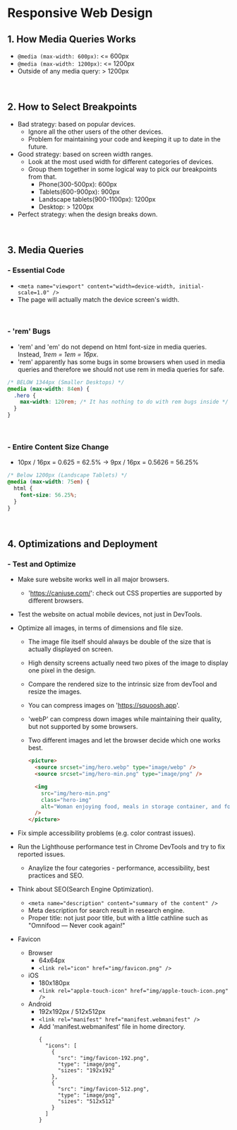 # Responsive Web Design

## 1. How Media Queries Works

- `@media (max-width: 600px)`: <= 600px
- `@media (max-width: 1200px)`: <= 1200px
- Outside of any media query: > 1200px

<br>

## 2. How to Select Breakpoints

- Bad strategy: based on popular devices.
  - Ignore all the other users of the other devices.
  - Problem for maintaining your code and keeping it up to date in the future.
- Good strategy: based on screen width ranges.
  - Look at the most used width for different categories of devices.
  - Group them together in some logical way to pick our breakpoints from that.
    - Phone(300-500px): 600px
    - Tablets(600-900px): 900px
    - Landscape tablets(900-1100px): 1200px
    - Desktop: > 1200px
- Perfect strategy: when the design breaks down.

<br>

## 3. Media Queries

### - Essential Code

- `<meta name="viewport" content="width=device-width, initial-scale=1.0" />`
- The page will actually match the device screen's width.

<br>

### - 'rem' Bugs

- 'rem' and 'em' do not depend on html font-size in media queries. Instead, _1rem = 1em = 16px_.
- 'rem' apparently has some bugs in some browsers when used in media queries and therefore we should not use rem in media queries for safe.

```css
/* BELOW 1344px (Smaller Desktops) */
@media (max-width: 84em) {
  .hero {
    max-width: 120rem; /* It has nothing to do with rem bugs inside */
  }
}
```

<br>

### - Entire Content Size Change

- 10px / 16px = 0.625 = 62.5% → 9px / 16px = 0.5626 = 56.25%

```css
/* Below 1200px (Landscape Tablets) */
@media (max-width: 75em) {
  html {
    font-size: 56.25%;
  }
}
```

<br>

## 4. Optimizations and Deployment

### - Test and Optimize

- Make sure website works well in all major browsers.
  - 'https://caniuse.com/': check out CSS properties are supported by different browsers.
- Test the website on actual mobile devices, not just in DevTools.
- Optimize all images, in terms of dimensions and file size.

  - The image file itself should always be double of the size that is actually displayed on screen.
  - High density screens actually need two pixes of the image to display one pixel in the design.
  - Compare the rendered size to the intrinsic size from devTool and resize the images.
  - You can compress images on 'https://squoosh.app'.
  - 'webP' can compress down images while maintaining their quality, but not supported by some browsers.
  - Two different images and let the browser decide which one works best.

    ```html
    <picture>
      <source srcset="img/hero.webp" type="image/webp" />
      <source srcset="img/hero-min.png" type="image/png" />

      <img
        src="img/hero-min.png"
        class="hero-img"
        alt="Woman enjoying food, meals in storage container, and food bowls on a table"
      />
    </picture>
    ```

- Fix simple accessibility problems (e.g. color contrast issues).
- Run the Lighthouse performance test in Chrome DevTools and try to fix reported issues.
  - Anaylize the four categories - performance, accessibility, best practices and SEO.
- Think about SEO(Search Engine Optimization).
  - `<meta name="description" content="summary of the content" />`
  - Meta description for search result in research engine.
  - Proper title: not just poor title, but with a little cathline such as "Omnifood — Never cook again!"
- Favicon
  - Browser
    - 64x64px
    - `<link rel="icon" href="img/favicon.png" />`
  - iOS
    - 180x180px
    - `<link rel="apple-touch-icon" href="img/apple-touch-icon.png" />`
  - Android
    - 192x192px / 512x512px
    - `<link rel="manifest" href="manifest.webmanifest" />`
    - Add 'manifest.webmanifest' file in home directory.
      ```webmanifest
      {
        "icons": [
          {
            "src": "img/favicon-192.png",
            "type": "image/png",
            "sizes": "192x192"
          },
          {
            "src": "img/favicon-512.png",
            "type": "image/png",
            "sizes": "512x512"
          }
        ]
      }
      ```
